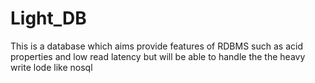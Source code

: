 # Light_DB
This is a database which aims provide features of RDBMS such as acid properties and low read latency but will be able to handle the the heavy write lode like nosql
